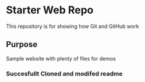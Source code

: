 # Starter Web Repo

This repository is for showing how Git and GitHub work

## Purpose

Sample website with plenty of files for demos

### Succesfullt Cloned and modifed readme